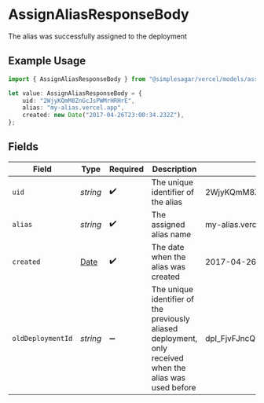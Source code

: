 # AssignAliasResponseBody

The alias was successfully assigned to the deployment

## Example Usage

```typescript
import { AssignAliasResponseBody } from "@simplesagar/vercel/models/assignaliasop.js";

let value: AssignAliasResponseBody = {
    uid: "2WjyKQmM8ZnGcJsPWMrHRHrE",
    alias: "my-alias.vercel.app",
    created: new Date("2017-04-26T23:00:34.232Z"),
};
```

## Fields

| Field                                                                                                    | Type                                                                                                     | Required                                                                                                 | Description                                                                                              | Example                                                                                                  |
| -------------------------------------------------------------------------------------------------------- | -------------------------------------------------------------------------------------------------------- | -------------------------------------------------------------------------------------------------------- | -------------------------------------------------------------------------------------------------------- | -------------------------------------------------------------------------------------------------------- |
| `uid`                                                                                                    | *string*                                                                                                 | :heavy_check_mark:                                                                                       | The unique identifier of the alias                                                                       | 2WjyKQmM8ZnGcJsPWMrHRHrE                                                                                 |
| `alias`                                                                                                  | *string*                                                                                                 | :heavy_check_mark:                                                                                       | The assigned alias name                                                                                  | my-alias.vercel.app                                                                                      |
| `created`                                                                                                | [Date](https://developer.mozilla.org/en-US/docs/Web/JavaScript/Reference/Global_Objects/Date)            | :heavy_check_mark:                                                                                       | The date when the alias was created                                                                      | 2017-04-26T23:00:34.232Z                                                                                 |
| `oldDeploymentId`                                                                                        | *string*                                                                                                 | :heavy_minus_sign:                                                                                       | The unique identifier of the previously aliased deployment, only received when the alias was used before | dpl_FjvFJncQHQcZMznrUm9EoB8sFuPa                                                                         |